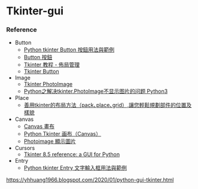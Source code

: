 # Tkinter-gui


### Reference

* Button
  * [Python tkinter Button 按鈕用法與範例](https://shengyu7697.github.io/python-tkinter-button/)
  * [Button 按鈕](https://steam.oxxostudio.tw/category/python/tkinter/button.html)
  * [Tkinter 教程 - 佈局管理](https://www.delftstack.com/zh-tw/tutorial/tkinter-tutorial/tkinter-geometry-managers/)
  * [Tkinter Button](https://www.pythontutorial.net/tkinter/tkinter-button/)
* Image
  * [Tkinter PhotoImage](https://www.pythontutorial.net/tkinter/tkinter-photoimage/)
  * [Python之解决tkinter.PhotoImage不显示图片的问题 Python3](https://blog.csdn.net/m0_50000839/article/details/120078530)
* Place 
  * [善用tkinter的布局方法（pack､place､grid）,讓您輕鬆規劃部件的位置及樣貌](https://pythonhi.pixnet.net/blog/post/322521486)
* Canvas
  * [Canvas 畫布](https://steam.oxxostudio.tw/category/python/tkinter/canvas.html)
  * [Python Tkinter 画布（Canvas）](https://www.runoob.com/python/python-tk-canvas.html)
  * [Photoimage 顯示圖片](https://steam.oxxostudio.tw/category/python/tkinter/photoimage.html)
* Cursors
  * [Tkinter 8.5 reference: a GUI for Python](https://anzeljg.github.io/rin2/book2/2405/docs/tkinter/cursors.html)
* Entry
  * [Python tkinter Entry 文字輸入框用法與範例](https://shengyu7697.github.io/python-tkinter-entry/)

https://yhhuang1966.blogspot.com/2020/01/python-gui-tkinter.html